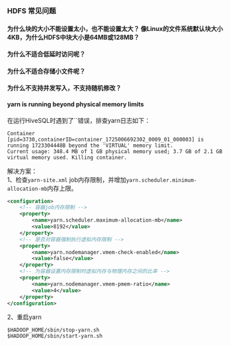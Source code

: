 ### HDFS 常见问题

#### 为什么块的大小不能设置太小，也不能设置太大？ 像Linux的文件系统默认块大小4KB，为什么HDFS中块大小是64MB或128MB？
#### 为什么不适合低延时访问呢？
#### 为什么不适合存储小文件呢？
#### 为什么不支持并发写入，不支持随机修改？

#### yarn is running beyond physical memory limits
在运行HiveSQL时遇到了``错误，排查yarn日志如下：
```
Container [pid=3730,containerID=container_1725006692302_0009_01_000003] is running 1723304448B beyond the 'VIRTUAL' memory limit.
Current usage: 348.4 MB of 1 GB physical memory used; 3.7 GB of 2.1 GB virtual memory used. Killing container.
```
解决方案：<br>
1、检查`yarn-site.xml` job内存限制，并增加`yarn.scheduler.minimum-allocation-mb`内存上限。
```xml
<configuration>
    <!-- 容器job内存限制 -->
    <property>
        <name>yarn.scheduler.maximum-allocation-mb</name>
        <value>8192</value>
    </property>
    <!-- 是否对容器强制执行虚拟内存限制 -->
    <property>
        <name>yarn.nodemanager.vmem-check-enabled</name>
        <value>false</value>
    </property>
    <!-- 为容器设置内存限制时虚拟内存与物理内存之间的比率 -->
    <property>
        <name>yarn.nodemanager.vmem-pmem-ratio</name>
        <value>4</value>
    </property>
</configuration>

```
2、重启yarn
```shell
$HADOOP_HOME/sbin/stop-yarn.sh
$HADOOP_HOME/sbin/start-yarn.sh
```